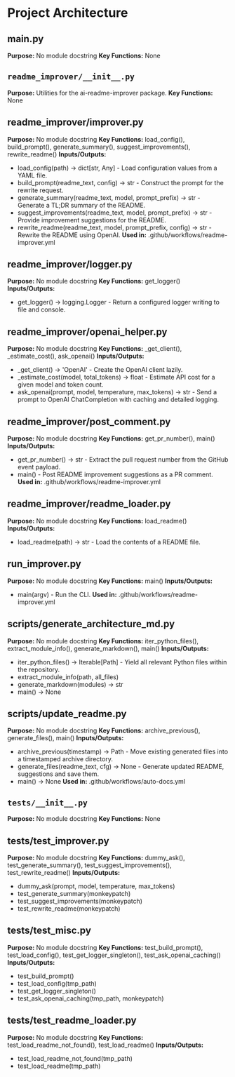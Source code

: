 # Project Architecture

## main.py

**Purpose:** No module docstring
**Key Functions:** None

## `readme_improver/__init__.py`

**Purpose:** Utilities for the ai-readme-improver package.
**Key Functions:** None

## readme_improver/improver.py

**Purpose:** No module docstring
**Key Functions:** load_config(), build_prompt(), generate_summary(), suggest_improvements(), rewrite_readme()
**Inputs/Outputs:**

- load_config(path) -> dict[str, Any] - Load configuration values from a YAML file.
- build_prompt(readme_text, config) -> str - Construct the prompt for the rewrite request.
- generate_summary(readme_text, model, prompt_prefix) -> str - Generate a TL;DR summary of the README.
- suggest_improvements(readme_text, model, prompt_prefix) -> str - Provide improvement suggestions for the README.
- rewrite_readme(readme_text, model, prompt_prefix, config) -> str - Rewrite the README using OpenAI.
**Used in:** .github/workflows/readme-improver.yml

## readme_improver/logger.py

**Purpose:** No module docstring
**Key Functions:** get_logger()
**Inputs/Outputs:**

- get_logger() -> logging.Logger - Return a configured logger writing to file and console.

## readme_improver/openai_helper.py

**Purpose:** No module docstring
**Key Functions:** _get_client(), _estimate_cost(), ask_openai()
**Inputs/Outputs:**

- _get_client() -> 'OpenAI' - Create the OpenAI client lazily.
- _estimate_cost(model, total_tokens) -> float - Estimate API cost for a given model and token count.
- ask_openai(prompt, model, temperature, max_tokens) -> str - Send a prompt to OpenAI ChatCompletion with caching and detailed logging.

## readme_improver/post_comment.py

**Purpose:** No module docstring
**Key Functions:** get_pr_number(), main()
**Inputs/Outputs:**

- get_pr_number() -> str - Extract the pull request number from the GitHub event payload.
- main() - Post README improvement suggestions as a PR comment.
**Used in:** .github/workflows/readme-improver.yml

## readme_improver/readme_loader.py

**Purpose:** No module docstring
**Key Functions:** load_readme()
**Inputs/Outputs:**

- load_readme(path) -> str - Load the contents of a README file.

## run_improver.py

**Purpose:** No module docstring
**Key Functions:** main()
**Inputs/Outputs:**

- main(argv) - Run the CLI.
**Used in:** .github/workflows/readme-improver.yml

## scripts/generate_architecture_md.py

**Purpose:** No module docstring
**Key Functions:** iter_python_files(), extract_module_info(), generate_markdown(), main()
**Inputs/Outputs:**

- iter_python_files() -> Iterable[Path] - Yield all relevant Python files within the repository.
- extract_module_info(path, all_files)
- generate_markdown(modules) -> str
- main() -> None

## scripts/update_readme.py

**Purpose:** No module docstring
**Key Functions:** archive_previous(), generate_files(), main()
**Inputs/Outputs:**

- archive_previous(timestamp) -> Path - Move existing generated files into a timestamped archive directory.
- generate_files(readme_text, cfg) -> None - Generate updated README, suggestions and save them.
- main() -> None
**Used in:** .github/workflows/auto-docs.yml

## `tests/__init__.py`

**Purpose:** No module docstring
**Key Functions:** None

## tests/test_improver.py

**Purpose:** No module docstring
**Key Functions:** dummy_ask(), test_generate_summary(), test_suggest_improvements(), test_rewrite_readme()
**Inputs/Outputs:**

- dummy_ask(prompt, model, temperature, max_tokens)
- test_generate_summary(monkeypatch)
- test_suggest_improvements(monkeypatch)
- test_rewrite_readme(monkeypatch)

## tests/test_misc.py

**Purpose:** No module docstring
**Key Functions:** test_build_prompt(), test_load_config(), test_get_logger_singleton(), test_ask_openai_caching()
**Inputs/Outputs:**

- test_build_prompt()
- test_load_config(tmp_path)
- test_get_logger_singleton()
- test_ask_openai_caching(tmp_path, monkeypatch)

## tests/test_readme_loader.py

**Purpose:** No module docstring
**Key Functions:** test_load_readme_not_found(), test_load_readme()
**Inputs/Outputs:**

- test_load_readme_not_found(tmp_path)
- test_load_readme(tmp_path)
